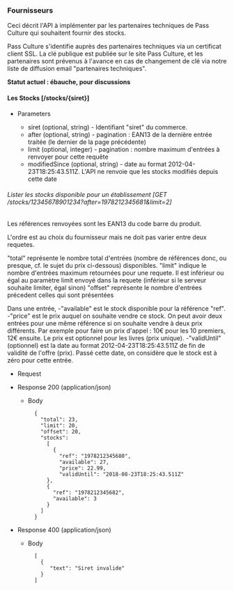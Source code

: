 ### Fournisseurs

Ceci décrit l'API à implémenter par les partenaires techniques de Pass Culture qui souhaitent fournir des stocks.

Pass Culture s'identifie auprès des partenaires techniques via un certificat client SSL. La clé publique est publiée sur le site Pass Culture, et les partenaires sont prévenus à l'avance en cas de changement de clé via notre liste de diffusion email "partenaires techniques".

**Statut actuel : ébauche, pour discussions**

#### Les Stocks [/stocks/{siret}]

+ Parameters

  + siret (optional, string) - Identifiant "siret" du commerce.
  + after (optional, string) - pagination : EAN13 de la dernière entrée traitée (le dernier de la page précédente)
  + limit (optional, integer) - pagination : nombre maximum d'entrées à renvoyer pour cette requête
  + modifiedSince (optional, string) - date au format 2012-04-23T18:25:43.511Z. L'API ne renvoie que les stocks modifiés depuis cette date

###### Lister les stocks disponible pour un établissement [GET /stocks/12345678901234?after=1978212345681&limit=2]

Les références renvoyées sont les EAN13 du code barre du produit. 

L'ordre est au choix du fournisseur mais ne doit pas varier entre deux requetes.

"total" représente le nombre total d'entrées (nombre de références donc, ou presque, cf. le sujet du prix ci-dessous) disponibles.
"limit" indique le nombre d'entrées maximum retournées pour une requete. Il est inférieur ou égal au paramètre limit envoyé dans la requete (inférieur si le serveur souhaite limiter, égal sinon)
"offset" représente le nombre d'entrées précedent celles qui sont présentées

Dans une entrée,
-"available" est le stock disponible pour la référence "ref".
-"price" est le prix auquel on souhaite vendre ce stock. On peut avoir deux entrées pour une même référence si on souhaite vendre à deux prix différents. Par exemple pour faire un prix d'appel : 10€ pour les 10 premiers, 12€ ensuite. Le prix est optionnel pour les livres (prix unique).
-"validUntil" (optionnel) est la date au format 2012-04-23T18:25:43.511Z de fin de validité de l'offre (prix). Passé cette date, on considère que le stock est à zéro pour cette entrée.

+ Request

+ Response 200 (application/json)

    + Body

            { 
              "total": 23,
              "limit": 20,
              "offset": 20,
              "stocks":
                [
                  {
                    "ref": "1978212345680",
                    "available": 27,
                    "price": 22.99,
                    "validUntil": "2018-08-23T18:25:43.511Z"
                },
                {
                  "ref": "1978212345682",
                  "available": 3
                }
              ]
            }

+ Response 400 (application/json)

    + Body

            [
              {
                 "text": "Siret invalide"
              }
            ]
